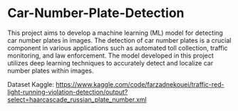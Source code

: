 # Car-Number-Plate-Detection

This project aims to develop a machine learning (ML) model for detecting car number plates in images. The detection of car number plates is a crucial component in various applications such as automated toll collection, traffic monitoring, and law enforcement. The model developed in this project utilizes deep learning techniques to accurately detect and localize car number plates within images.

Dataset
Kaggle: https://www.kaggle.com/code/farzadnekouei/traffic-red-light-running-violation-detection/output?select=haarcascade_russian_plate_number.xml
